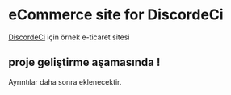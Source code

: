 # eCommerce site for DiscordeCi
[DiscordeCi](https://github.com/mehmetsolucatutan/DiscordeCi) için örnek e-ticaret sitesi
## proje geliştirme aşamasında !
Ayrıntılar daha sonra eklenecektir. 


